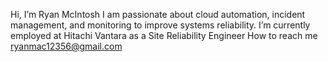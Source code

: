 Hi, I’m Ryan McIntosh
I am passionate about cloud automation, incident management, and monitoring to improve systems reliability.
I’m currently employed at Hitachi Vantara as a Site Reliability Engineer
How to reach me ryanmac12356@gmail.com
